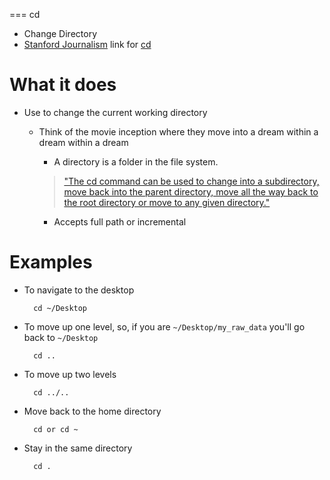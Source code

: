 ===
cd

* Change Directory
* [Stanford Journalism](http://journalism.stanford.edu/) link for [cd](http://www.compciv.org/unix-tools/#cd)


What it does
============

* Use to change the current working directory

    * Think of the movie inception where they move into a dream within a dream within a dream

        * A directory is a folder in the file system.

        > ["The cd command can be used to change into a subdirectory, move back into the parent directory, move all the way back to the root directory or move to any given directory."](https://en.wikipedia.org/wiki/Cd_%28command%29)

        * Accepts full path or incremental

Examples
========

* To navigate to the desktop

        cd ~/Desktop

* To move up one level, so, if you are ```~/Desktop/my_raw_data``` you'll go back to ```~/Desktop```

        cd ..

* To move up two levels

        cd ../..

* Move back to the home directory

        cd or cd ~

* Stay in the same directory

        cd .
